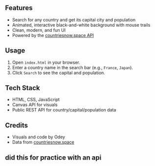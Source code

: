 ## Features
- Search for any country and get its capital city and population
- Animated, interactive black-and-white background with mouse trails
- Clean, modern, and fun UI
- Powered by the [countriesnow.space API]([https://countriesnow.space/api/v0.1/countries/population/cities](https://documenter.getpostman.com/view/1134062/T1LJjU52))

## Usage
1. Open `index.html` in your browser.
2. Enter a country name in the search bar (e.g., `France`, `Japan`).
3. Click `Search` to see the capital and population.

## Tech Stack
- HTML, CSS, JavaScript
- Canvas API for visuals
- Public REST API for country/capital/population data

## Credits
- Visuals and code by Odey
- Data from [countriesnow.space](https://countriesnow.space/)

did this for practice with an api 
---
